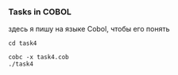 ### Tasks in COBOL

здесь я пишу на языке Cobol, чтобы его понять

```
cd task4

cobc -x task4.cob
./task4
```
